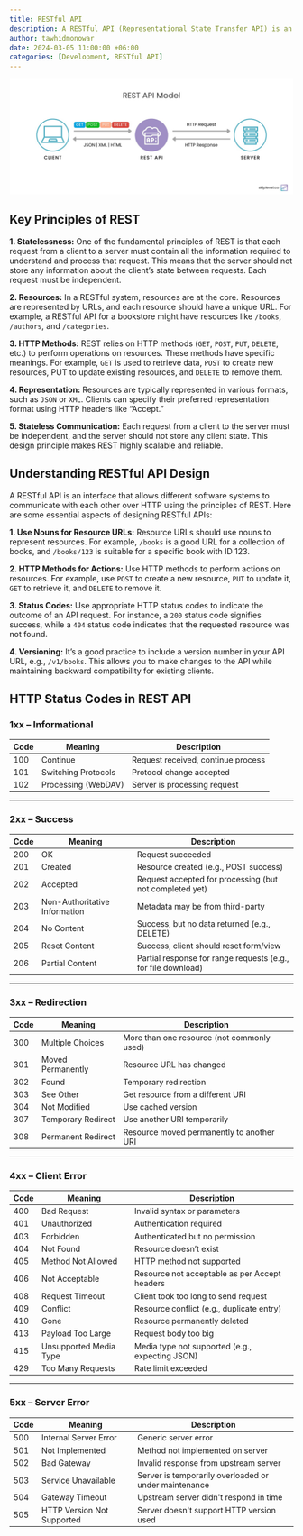 ```yaml
---
title: RESTful API
description: A RESTful API (Representational State Transfer API) is an architectural style for designing networked applications. It uses HTTP methods to interact with resources identified by URIs (Uniform Resource Identifiers). RESTful APIs are stateless, meaning each call from a client contains all the information needed to process the request.
author: tawhidmonowar
date: 2024-03-05 11:00:00 +06:00
categories: [Development, RESTful API]
---
```


![rest-api-model-diagram](/assets/img/posts/rest-api-model-diagram.jpg)

## Key Principles of REST

**1. Statelessness:** One of the fundamental principles of REST is that each request from a client to a server must contain all the information required to understand and process that request. This means that the server should not store any information about the client’s state between requests. Each request must be independent.

**2. Resources:** In a RESTful system, resources are at the core. Resources are represented by URLs, and each resource should have a unique URL. For example, a RESTful API for a bookstore might have resources like `/books`, `/authors`, and `/categories`.

**3. HTTP Methods:** REST relies on HTTP methods (`GET`, `POST`, `PUT`, `DELETE`, etc.) to perform operations on resources. These methods have specific meanings. For example, `GET` is used to retrieve data, `POST` to create new resources, PUT to update existing resources, and `DELETE` to remove them.

**4. Representation:** Resources are typically represented in various formats, such as `JSON` or `XML`. Clients can specify their preferred representation format using HTTP headers like “Accept.”

**5. Stateless Communication:** Each request from a client to the server must be independent, and the server should not store any client state. This design principle makes REST highly scalable and reliable.

## Understanding RESTful API Design

A RESTful API is an interface that allows different software systems to communicate with each other over HTTP using the principles of REST. Here are some essential aspects of designing RESTful APIs:

**1. Use Nouns for Resource URLs:** Resource URLs should use nouns to represent resources. For example, `/books` is a good URL for a collection of books, and `/books/123` is suitable for a specific book with ID 123.

**2. HTTP Methods for Actions:** Use HTTP methods to perform actions on resources. For example, use `POST` to create a new resource, `PUT` to update it, `GET` to retrieve it, and `DELETE` to remove it.

**3. Status Codes:** Use appropriate HTTP status codes to indicate the outcome of an API request. For instance, a `200` status code signifies success, while a `404` status code indicates that the requested resource was not found.

**4. Versioning:** It’s a good practice to include a version number in your API URL, e.g., `/v1/books`. This allows you to make changes to the API while maintaining backward compatibility for existing clients.

## HTTP Status Codes in REST API

### 1xx – Informational
| Code | Meaning                      | Description |
|------|------------------------------|-------------|
| 100  | Continue                     | Request received, continue process |
| 101  | Switching Protocols          | Protocol change accepted |
| 102  | Processing (WebDAV)          | Server is processing request |

---

### 2xx – Success
| Code | Meaning                      | Description |
|------|------------------------------|-------------|
| 200  | OK                           | Request succeeded |
| 201  | Created                      | Resource created (e.g., POST success) |
| 202  | Accepted                     | Request accepted for processing (but not completed yet) |
| 203  | Non-Authoritative Information | Metadata may be from third-party |
| 204  | No Content                   | Success, but no data returned (e.g., DELETE) |
| 205  | Reset Content                | Success, client should reset form/view |
| 206  | Partial Content              | Partial response for range requests (e.g., for file download) |

---

### 3xx – Redirection
| Code | Meaning                      | Description |
|------|------------------------------|-------------|
| 300  | Multiple Choices             | More than one resource (not commonly used) |
| 301  | Moved Permanently            | Resource URL has changed |
| 302  | Found                        | Temporary redirection |
| 303  | See Other                    | Get resource from a different URI |
| 304  | Not Modified                 | Use cached version |
| 307  | Temporary Redirect           | Use another URI temporarily |
| 308  | Permanent Redirect           | Resource moved permanently to another URI |

---

### 4xx – Client Error
| Code | Meaning                      | Description |
|------|------------------------------|-------------|
| 400  | Bad Request                  | Invalid syntax or parameters |
| 401  | Unauthorized                 | Authentication required |
| 403  | Forbidden                    | Authenticated but no permission |
| 404  | Not Found                    | Resource doesn’t exist |
| 405  | Method Not Allowed           | HTTP method not supported |
| 406  | Not Acceptable               | Resource not acceptable as per Accept headers |
| 408  | Request Timeout              | Client took too long to send request |
| 409  | Conflict                     | Resource conflict (e.g., duplicate entry) |
| 410  | Gone                         | Resource permanently deleted |
| 413  | Payload Too Large            | Request body too big |
| 415  | Unsupported Media Type       | Media type not supported (e.g., expecting JSON) |
| 429  | Too Many Requests            | Rate limit exceeded |

---

### 5xx – Server Error
| Code | Meaning                      | Description |
|------|------------------------------|-------------|
| 500  | Internal Server Error        | Generic server error |
| 501  | Not Implemented              | Method not implemented on server |
| 502  | Bad Gateway                  | Invalid response from upstream server |
| 503  | Service Unavailable          | Server is temporarily overloaded or under maintenance |
| 504  | Gateway Timeout              | Upstream server didn't respond in time |
| 505  | HTTP Version Not Supported   | Server doesn't support HTTP version used |

